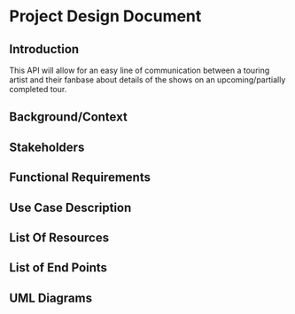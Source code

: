 # Project Design Document

## Introduction

This API will allow for an easy line of communication between a touring artist and their fanbase about details of the shows on an upcoming/partially completed tour.

## Background/Context


## Stakeholders


## Functional Requirements


## Use Case Description


## List Of Resources


## List of End Points


## UML Diagrams

